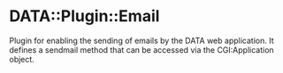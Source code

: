 # DATA::Plugin::Email

Plugin for enabling the sending of emails by the DATA web application. It
defines a sendmail method that can be accessed via the CGI:Application object.
